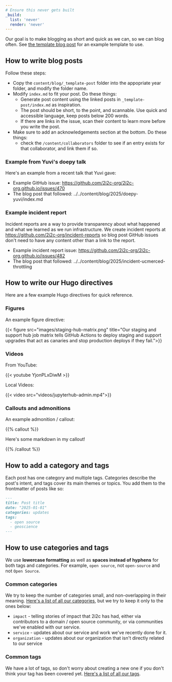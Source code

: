 ```yaml
---
# Ensure this never gets built
_build:
  list: 'never'
  render: 'never'
---
```


Our goal is to make blogging as short and quick as we can, so we can blog often.
See [the template blog post](./_template-post/index.md) for an example template to use.

## How to write blog posts

Follow these steps:

- Copy the `content/blog/_template-post` folder into the appopriate year folder, and modify the folder name. 
- Modify `index.md` to fit your post. Do these things:
  - Generate post content using the linked posts in `_template-post/index.md` as inspiration.
  - The post should be short, to the point, and scannable. Use quick and accessible language, keep posts below 200 words.
  - If there are links in the issue, scan their content to learn more before you write the post.
- Make sure to add an acknowledgements section at the bottom. Do these things:
  - check the `/content/collaborators` folder to see if an entry exists for that collaborator, and link them if so.


### Example from Yuvi's doepy talk

Here's an example from a recent talk that Yuvi gave:

- Example GitHub issue: https://github.com/2i2c-org/2i2c-org.github.io/issues/470
- The blog post that followed: ../../content/blog/2025/doepy-yuvi/index.md

### Example incident report

Incident reports are a way to provide transparency about what happened and what we learned as we run infrastructure. We create incident reports at https://github.com/2i2c-org/incident-reports so blog post GitHub issues don't need to have any content other than a link to the report.

- Example incident report issue: https://github.com/2i2c-org/2i2c-org.github.io/issues/482
- The blog post that followed: ../../content/blog/2025/incident-ucmerced-throttling
## How to write our Hugo directives

Here are a few example Hugo directives for quick reference.

### Figures

An example figure directive:

{{< figure src="images/staging-hub-matrix.png" title="Our staging and support hub job matrix tells GitHub Actions to deploy staging and support upgrades that act as canaries and stop production deploys if they fail.">}}

### Videos

From YouTube:

{{< youtube YjonPLxDiwM >}}

Local Videos:

{{< video src="videos/jupyterhub-admin.mp4">}}

### Callouts and admonitions

An example admonition / callout:

{{% callout %}}

Here's some markdown in my callout!

{{% /callout %}}


## How to add a category and tags

Each post has one category and multiple tags. Categories describe the post's intent, and tags cover its main themes or topics. You add them to the frontmatter of posts like so:

```markdown
---
title: Post title
date: "2025-01-01"
categories: updates
tags:
  - open source
  - geoscience
---
```

## How to use categories and tags

We use **lowercase formatting** as well as **spaces instead of hyphens** for both tags and categories. For example, `open source`, not `open-source` and not `Open Source`.

### Common categories

We try to keep the number of categories small, and non-overlapping in their meaning. [Here's a list of all our categories](https://2i2c.org/categories/), but we try to keep it only to the ones below:

- `impact` - telling stories of impact that 2i2c has had, either via contributors to a domain / open source community, or via communities we've enabled with our service.
- `service` - updates about our service and work we've recently done for it.
- `organization` - updates about our organization that isn't directly related to our service

### Common tags

We have a lot of tags, so don't worry about creating a new one if you don't think your tag has been covered yet. [Here's a list of all our tags](https://2i2c.org/tags/).

